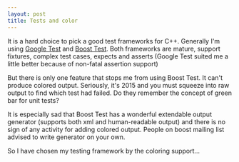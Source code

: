```yaml
---
layout: post
title: Tests and color
---
```


It is a hard choice to pick a good test frameworks for C++.
Generally I'm using [Google Test](https://code.google.com/p/googletest/)
and [Boost Test](http://www.boost.org/doc/libs/1_57_0/libs/test/doc/html/index.html).
Both frameworks are mature, support fixtures, complex test cases, expects and asserts (Google Test suited me a little better
because of non-fatal assertion support)

But there is only one feature that stops me from using Boost Test. It can't produce colored output. Seriously, it's 2015
and you must squeeze into raw output to find which test had failed. Do they remember the concept of green bar for unit tests?

It is especially sad that Boost Test has a wonderful extendable output generator (supports both xml and human-readable output) and
there is no sign of any activity for adding colored output. People on boost mailing list advised to write generator on your own.

So I have chosen my testing framework by the coloring support…
